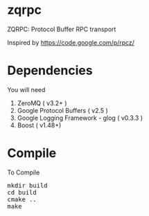 zqrpc
====

ZQRPC: Protocol Buffer RPC transport

Inspired by https://code.google.com/p/rpcz/


Dependencies
============
You will need
1. ZeroMQ ( v3.2+ )
2. Google Protocol Buffers ( v2.5 )
3. Google Logging Framework - glog ( v0.3.3 )
4. Boost ( v1.48+)

Compile
=======


To Compile
<pre>
mkdir build
cd build
cmake .. 
make
</pre>
